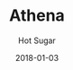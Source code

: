 ---
title: "Athena"
subtitle: "Hot Sugar"
customForwardUrl: "https://www.youtube.com/watch?v=xCxDRzG4gLQ"
displayImg: "https://img.youtube.com/vi/xCxDRzG4gLQ/0.jpg"
date: "2018-01-03"
newTab: true 
---